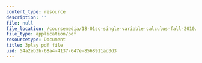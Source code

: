 ```yaml
---
content_type: resource
description: ''
file: null
file_location: /coursemedia/18-01sc-single-variable-calculus-fall-2010/54a2eb3b68a44137647e8568911ad3d3_2_7htv5eviM.pdf
file_type: application/pdf
resourcetype: Document
title: 3play pdf file
uid: 54a2eb3b-68a4-4137-647e-8568911ad3d3
---
```

